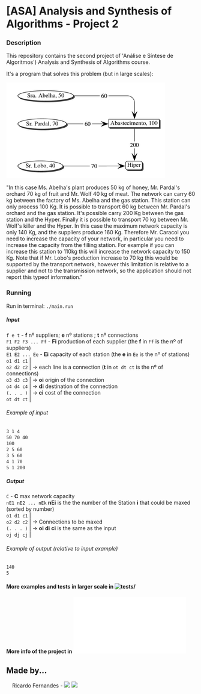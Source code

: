 # [ASA] Analysis and Synthesis of Algorithms - Project 2

### Description 
This repository contains the second project of 'Análise e Síntese de Algoritmos') Analysis and Synthesis of Algorithms course.  
  
It's a program that solves this problem (but in large scales):  
  
![Simple Example](./simple-example.png)  
  
"In this case Ms. Abelha's plant produces 50 kg of honey, Mr. Pardal's orchard 70 kg of fruit and Mr. Wolf 40 kg of meat. The network can carry 60 kg between the factory of Ms. Abelha and the gas station. This station can only process 100 Kg. 
It is possible to transport 60 kg between Mr. Pardal's orchard and the gas station. It's possible carry 200 Kg between the gas station and the Hyper. Finally it is possible to transport 70 kg between Mr. Wolf's killer and the Hyper. In this case the maximum network capacity is only 140 Kg, and the suppliers produce 160 Kg. Therefore Mr. Caracol you need to increase the capacity of your network, in particular you need to increase the capacity from the filling station. For example if you can increase this station to 110kg this will increase the network capacity to 150 Kg. Note that if Mr. Lobo's production increase to 70 kg this would be supported by the transport network, however this limitation is relative to a supplier and not to the transmission network, so the application should not report this typeof information."
  

### Running
  
Run in terminal: `./main.run`
  
  
##### Input
  
`f e t` - **f** nº suppliers; **e** nº stations ; **t** nº connections  
`F1 F2 F3 ... Ff` - **Fi** production of each supplier (the **f** in `Ff` is the nº of suppliers)  
`E1 E2 ... Ee` - **Ei** capacity of each station (the **e** in `Ee` is the nº of stations)  
`o1 d1 c1` |  
`o2 d2 c2` | -> each line is a connection (**t** in `ot dt ct` is the nº of connections)  
`o3 d3 c3` | -> **oi** origin of the connection  
`o4 d4 c4` | -> **di** destination of the connection  
`(. . . )` | -> **ci** cost of the connection  
`ot dt ct` |  

###### Example of input
```
3 1 4
50 70 40
100
2 5 60
3 5 60
4 1 70
5 1 200
```

##### Output 
  
`C` - **C** max network capacity  
`nE1 nE2 ... nEk` **nEi** is the the number of the Station **i** that could be maxed (sorted by number)  
`o1 d1 c1` |  
`o2 d2 c2` | -> Connections to be maxed  
`(. . . )` | -> **oi** **di** **ci** is the same as the input  
`oj dj cj` |  

###### Example of output (relative to input example)
```
140
5
```

#### More examples and tests in larger scale in ![tests/](./tests/)
  
#### More info of the project in ![proj2](./p2_v1.1.pdf) 
  

## Made by...
&nbsp; &nbsp; Ricardo Fernandes - [<img src="https://github.githubassets.com/favicon.ico" width="17">](https://github.com/rickerp "rickerp") [<img src="https://lh3.googleusercontent.com/proxy/oq401pwCVsfk2PJuOfNyTxLKF9ZEztDHNE3ejoa7zgyGdjD8-jAiIEUTHXkpnQRychlZBaNsMPeFDjdkEB-TW3ORMtg0NNmpGdJGyr0" width="17">](https://www.linkedin.com/in/rickerp/ "rickerp")  
